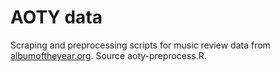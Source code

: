 AOTY data
=======

Scraping and preprocessing scripts for music review data from [albumoftheyear.org](http://www.albumoftheyear.org/). Source aoty-preprocess.R.